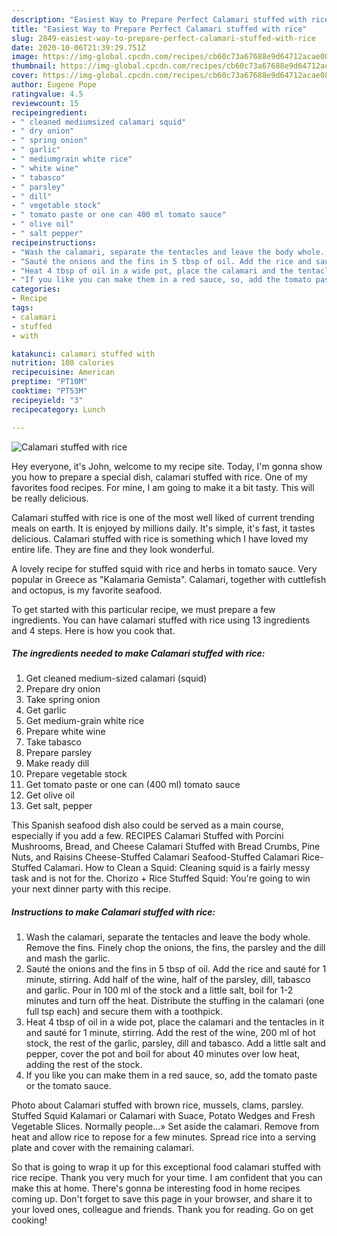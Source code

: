 ```yaml
---
description: "Easiest Way to Prepare Perfect Calamari stuffed with rice"
title: "Easiest Way to Prepare Perfect Calamari stuffed with rice"
slug: 2849-easiest-way-to-prepare-perfect-calamari-stuffed-with-rice
date: 2020-10-06T21:39:29.751Z
image: https://img-global.cpcdn.com/recipes/cb60c73a67688e9d64712acae0808198/751x532cq70/calamari-stuffed-with-rice-recipe-main-photo.jpg
thumbnail: https://img-global.cpcdn.com/recipes/cb60c73a67688e9d64712acae0808198/751x532cq70/calamari-stuffed-with-rice-recipe-main-photo.jpg
cover: https://img-global.cpcdn.com/recipes/cb60c73a67688e9d64712acae0808198/751x532cq70/calamari-stuffed-with-rice-recipe-main-photo.jpg
author: Eugene Pope
ratingvalue: 4.5
reviewcount: 15
recipeingredient:
- " cleaned mediumsized calamari squid"
- " dry onion"
- " spring onion"
- " garlic"
- " mediumgrain white rice"
- " white wine"
- " tabasco"
- " parsley"
- " dill"
- " vegetable stock"
- " tomato paste or one can 400 ml tomato sauce"
- " olive oil"
- " salt pepper"
recipeinstructions:
- "Wash the calamari, separate the tentacles and leave the body whole. Remove the fins. Finely chop the onions, the fins, the parsley and the dill and mash the garlic."
- "Sauté the onions and the fins in 5 tbsp of oil. Add the rice and sauté for 1 minute, stirring. Add half of the wine, half of the parsley, dill, tabasco and garlic. Pour in 100 ml of the stock and a little salt, boil for 1-2 minutes and turn off the heat. Distribute the stuffing in the calamari (one full tsp each) and secure them with a toothpick."
- "Heat 4 tbsp of oil in a wide pot, place the calamari and the tentacles in it and sauté for 1 minute, stirring. Add the rest of the wine, 200 ml of hot stock, the rest of the garlic, parsley, dill and tabasco. Add a little salt and pepper, cover the pot and boil for about 40 minutes over low heat, adding the rest of the stock."
- "If you like you can make them in a red sauce, so, add the tomato paste or the tomato sauce."
categories:
- Recipe
tags:
- calamari
- stuffed
- with

katakunci: calamari stuffed with 
nutrition: 108 calories
recipecuisine: American
preptime: "PT10M"
cooktime: "PT53M"
recipeyield: "3"
recipecategory: Lunch

---
```



![Calamari stuffed with rice](https://img-global.cpcdn.com/recipes/cb60c73a67688e9d64712acae0808198/751x532cq70/calamari-stuffed-with-rice-recipe-main-photo.jpg)

Hey everyone, it's John, welcome to my recipe site. Today, I'm gonna show you how to prepare a special dish, calamari stuffed with rice. One of my favorites food recipes. For mine, I am going to make it a bit tasty. This will be really delicious.

Calamari stuffed with rice is one of the most well liked of current trending meals on earth. It is enjoyed by millions daily. It's simple, it's fast, it tastes delicious. Calamari stuffed with rice is something which I have loved my entire life. They are fine and they look wonderful.

A lovely recipe for stuffed squid with rice and herbs in tomato sauce. Very popular in Greece as &#34;Kalamaria Gemista&#34;. Calamari, together with cuttlefish and octopus, is my favorite seafood.


To get started with this particular recipe, we must prepare a few ingredients. You can have calamari stuffed with rice using 13 ingredients and 4 steps. Here is how you cook that.

<!--inarticleads1-->

##### The ingredients needed to make Calamari stuffed with rice:

1. Get  cleaned medium-sized calamari (squid)
1. Prepare  dry onion
1. Take  spring onion
1. Get  garlic
1. Get  medium-grain white rice
1. Prepare  white wine
1. Take  tabasco
1. Prepare  parsley
1. Make ready  dill
1. Prepare  vegetable stock
1. Get  tomato paste or one can (400 ml) tomato sauce
1. Get  olive oil
1. Get  salt, pepper


This Spanish seafood dish also could be served as a main course, especially if you add a few. RECIPES Calamari Stuffed with Porcini Mushrooms, Bread, and Cheese Calamari Stuffed with Bread Crumbs, Pine Nuts, and Raisins Cheese-Stuffed Calamari Seafood-Stuffed Calamari Rice-Stuffed Calamari. How to Clean a Squid: Cleaning squid is a fairly messy task and is not for the. Chorizo + Rice Stuffed Squid: You&#39;re going to win your next dinner party with this recipe. 

<!--inarticleads2-->

##### Instructions to make Calamari stuffed with rice:

1. Wash the calamari, separate the tentacles and leave the body whole. Remove the fins. Finely chop the onions, the fins, the parsley and the dill and mash the garlic.
1. Sauté the onions and the fins in 5 tbsp of oil. Add the rice and sauté for 1 minute, stirring. Add half of the wine, half of the parsley, dill, tabasco and garlic. Pour in 100 ml of the stock and a little salt, boil for 1-2 minutes and turn off the heat. Distribute the stuffing in the calamari (one full tsp each) and secure them with a toothpick.
1. Heat 4 tbsp of oil in a wide pot, place the calamari and the tentacles in it and sauté for 1 minute, stirring. Add the rest of the wine, 200 ml of hot stock, the rest of the garlic, parsley, dill and tabasco. Add a little salt and pepper, cover the pot and boil for about 40 minutes over low heat, adding the rest of the stock.
1. If you like you can make them in a red sauce, so, add the tomato paste or the tomato sauce.


Photo about Calamari stuffed with brown rice, mussels, clams, parsley. Stuffed Squid Kalamari or Calamari with Suace, Potato Wedges and Fresh Vegetable Slices. Normally people…» Set aside the calamari. Remove from heat and allow rice to repose for a few minutes. Spread rice into a serving plate and cover with the remaining calamari. 

So that is going to wrap it up for this exceptional food calamari stuffed with rice recipe. Thank you very much for your time. I am confident that you can make this at home. There's gonna be interesting food in home recipes coming up. Don't forget to save this page in your browser, and share it to your loved ones, colleague and friends. Thank you for reading. Go on get cooking!
